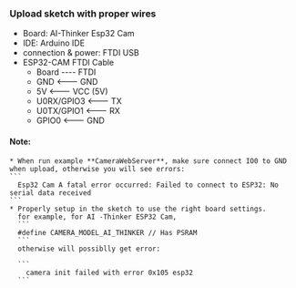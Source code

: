 ### Upload sketch with proper wires
* Board: AI-Thinker Esp32 Cam
* IDE: Arduino IDE
* connection & power: FTDI USB
* ESP32-CAM	FTDI Cable
  * Board    ----   FTDI
  * GND         <--- GND
  * 5V	        <--- VCC (5V)
  * U0RX/GPIO3	<--- TX
  * U0TX/GPIO1	<--- RX
  * GPIO0	      <--- GND
#### Note: 
    * When run example **CameraWebServer**, make sure connect IO0 to GND when upload, otherwise you will see errors:
    ```
      Esp32 Cam A fatal error occurred: Failed to connect to ESP32: No serial data received
    ```
    * Properly setup in the sketch to use the right board settings.
      for example, for AI -Thinker ESP32 Cam, 
      ```
      #define CAMERA_MODEL_AI_THINKER // Has PSRAM
      ```
      otherwise will possiblly get error: 
      
      ```
        camera init failed with error 0x105 esp32
      ```
  
